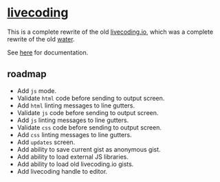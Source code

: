 # [livecoding](http://gabrielflorit.github.io/livecoding/)

This is a complete rewrite of the old [livecoding.io](https://github.com/gabrielflorit/livecoding/tree/master), which was a complete rewrite of the old [water](https://github.com/gabrielflorit/water).

See [here](http://gabrielflorit.github.io/livecoding/docs/Livecoding.html) for documentation.

## roadmap

- Add `js` mode.
- Validate `html` code before sending to output screen.
- Add `html` linting messages to line gutters.
- Validate `js` code before sending to output screen.
- Add `js` linting messages to line gutters.
- Validate `css` code before sending to output screen.
- Add `css` linting messages to line gutters.
- Add `updates` screen.
- Add ability to save current gist as anonymous gist.
- Add ability to load external JS libraries.
- Add ability to load old livecoding.io gists.
- Add livecoding handle to editor.
